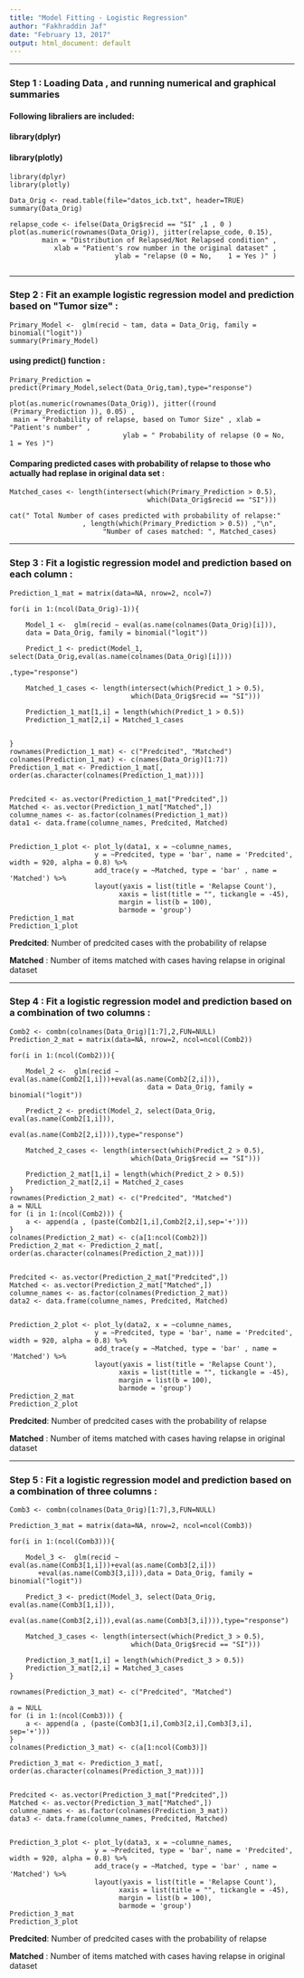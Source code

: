 ```yaml
---
title: "Model Fitting - Logistic Regression"
author: "Fakhraddin Jaf"
date: "February 13, 2017"
output: html_document: default
---
```

---------

### Step 1 : Loading Data , and running numerical and graphical summaries 

#### Following libraliers are included:
#### library(dplyr) 
#### library(plotly)

```{r chunk_name,include=FALSE}
library(dplyr)
library(plotly)
```


```{r}
Data_Orig <- read.table(file="datos_icb.txt", header=TRUE)
summary(Data_Orig)
```

```{r}
relapse_code <- ifelse(Data_Orig$recid == "SI" ,1 , 0 )
plot(as.numeric(rownames(Data_Orig)), jitter(relapse_code, 0.15), 
        main = "Distribution of Relapsed/Not Relapsed condition" , 
           xlab = "Patient's row number in the original dataset" , 
                          ylab = "relapse (0 = No,    1 = Yes )" )
        
```
------------

### Step 2 : Fit an example logistic regression model and prediction based on "Tumor size" :
```{r}
Primary_Model <-  glm(recid ~ tam, data = Data_Orig, family = binomial("logit"))
summary(Primary_Model)
```


#### using __predict()__ function :
```{r}
Primary_Prediction = predict(Primary_Model,select(Data_Orig,tam),type="response")

plot(as.numeric(rownames(Data_Orig)), jitter((round (Primary_Prediction )), 0.05) , 
 main = "Probability of relapse, based on Tumor Size" , xlab = "Patient's number" , 
                            ylab = " Probability of relapse (0 = No,    1 = Yes )")
```

#### Comparing predicted cases with probability of relapse to those who actually had replase in original data set  :
```{r}
Matched_cases <- length(intersect(which(Primary_Prediction > 0.5), 
                                  which(Data_Orig$recid == "SI")))
                                  
cat(" Total Number of cases predicted with probability of relapse:"
                  , length(which(Primary_Prediction > 0.5)) ,"\n", 
                       "Number of cases matched: ", Matched_cases)
```

-------------

### Step 3 : Fit a logistic regression model and prediction based on each column :
```{r}
Prediction_1_mat = matrix(data=NA, nrow=2, ncol=7)

for(i in 1:(ncol(Data_Orig)-1)){

    Model_1 <-  glm(recid ~ eval(as.name(colnames(Data_Orig)[i])),
	data = Data_Orig, family = binomial("logit"))
	
    Predict_1 <- predict(Model_1, select(Data_Orig,eval(as.name(colnames(Data_Orig)[i])))
                                                                        ,type="response")
	
    Matched_1_cases <- length(intersect(which(Predict_1 > 0.5), 
                              which(Data_Orig$recid == "SI")))
    
    Prediction_1_mat[1,i] = length(which(Predict_1 > 0.5))
    Prediction_1_mat[2,i] = Matched_1_cases


}
rownames(Prediction_1_mat) <- c("Predcited", "Matched")
colnames(Prediction_1_mat) <- c(names(Data_Orig)[1:7])
Prediction_1_mat <- Prediction_1_mat[, order(as.character(colnames(Prediction_1_mat)))]


Predcited <- as.vector(Prediction_1_mat["Predcited",])
Matched <- as.vector(Prediction_1_mat["Matched",])
columne_names <- as.factor(colnames(Prediction_1_mat))
data1 <- data.frame(columne_names, Predcited, Matched)


Prediction_1_plot <- plot_ly(data1, x = ~columne_names, 
                     y = ~Predcited, type = 'bar', name = 'Predcited', width = 920, alpha = 0.8) %>%
                     add_trace(y = ~Matched, type = 'bar' , name = 'Matched') %>%
                     layout(yaxis = list(title = 'Relapse Count'), 
                           xaxis = list(title = "", tickangle = -45), 
                           margin = list(b = 100),
                           barmode = 'group')
Prediction_1_mat
Prediction_1_plot

```

__Predcited__: Number of predcited cases with the probability of relapse

__Matched__ : Number of items matched with cases having relapse in original dataset


-------------

### Step 4 : Fit a logistic regression model and prediction based on a combination of two columns :
```{r}
Comb2 <- combn(colnames(Data_Orig)[1:7],2,FUN=NULL)
Prediction_2_mat = matrix(data=NA, nrow=2, ncol=ncol(Comb2))

for(i in 1:(ncol(Comb2))){

    Model_2 <-  glm(recid ~ eval(as.name(Comb2[1,i]))+eval(as.name(Comb2[2,i])), 
                                  data = Data_Orig, family = binomial("logit"))
    
    Predict_2 <- predict(Model_2, select(Data_Orig, eval(as.name(Comb2[1,i])), 
                                  eval(as.name(Comb2[2,i]))),type="response") 
    
    Matched_2_cases <- length(intersect(which(Predict_2 > 0.5), 
                              which(Data_Orig$recid == "SI")))
    
    Prediction_2_mat[1,i] = length(which(Predict_2 > 0.5))
    Prediction_2_mat[2,i] = Matched_2_cases
}
rownames(Prediction_2_mat) <- c("Predcited", "Matched")
a = NULL
for (i in 1:(ncol(Comb2))) {
    a <- append(a , (paste(Comb2[1,i],Comb2[2,i],sep='+')))
}
colnames(Prediction_2_mat) <- c(a[1:ncol(Comb2)])
Prediction_2_mat <- Prediction_2_mat[, order(as.character(colnames(Prediction_2_mat)))]


Predcited <- as.vector(Prediction_2_mat["Predcited",])
Matched <- as.vector(Prediction_2_mat["Matched",])
columne_names <- as.factor(colnames(Prediction_2_mat))
data2 <- data.frame(columne_names, Predcited, Matched)


Prediction_2_plot <- plot_ly(data2, x = ~columne_names, 
                     y = ~Predcited, type = 'bar', name = 'Predcited', width = 920, alpha = 0.8) %>%
                     add_trace(y = ~Matched, type = 'bar' , name = 'Matched') %>%
                     layout(yaxis = list(title = 'Relapse Count'), 
                           xaxis = list(title = "", tickangle = -45), 
                           margin = list(b = 100),
                           barmode = 'group')
Prediction_2_mat
Prediction_2_plot

```


__Predcited__: Number of predcited cases with the probability of relapse

__Matched__ : Number of items matched with cases having relapse in original dataset

--------

### Step 5 : Fit a logistic regression model and prediction based on a combination of three columns :

```{r}
Comb3 <- combn(colnames(Data_Orig)[1:7],3,FUN=NULL)

Prediction_3_mat = matrix(data=NA, nrow=2, ncol=ncol(Comb3))

for(i in 1:(ncol(Comb3))){

    Model_3 <-  glm(recid ~ eval(as.name(Comb3[1,i]))+eval(as.name(Comb3[2,i]))
       +eval(as.name(Comb3[3,i])),data = Data_Orig, family = binomial("logit"))
    
    Predict_3 <- predict(Model_3, select(Data_Orig, eval(as.name(Comb3[1,i])), 
        eval(as.name(Comb3[2,i])),eval(as.name(Comb3[3,i]))),type="response")
    
    Matched_3_cases <- length(intersect(which(Predict_3 > 0.5), 
                              which(Data_Orig$recid == "SI")))
    
    Prediction_3_mat[1,i] = length(which(Predict_3 > 0.5))
    Prediction_3_mat[2,i] = Matched_3_cases
}

rownames(Prediction_3_mat) <- c("Predcited", "Matched")

a = NULL
for (i in 1:(ncol(Comb3))) {
    a <- append(a , (paste(Comb3[1,i],Comb3[2,i],Comb3[3,i], sep='+')))
}
colnames(Prediction_3_mat) <- c(a[1:ncol(Comb3)])

Prediction_3_mat <- Prediction_3_mat[, order(as.character(colnames(Prediction_3_mat)))]


Predcited <- as.vector(Prediction_3_mat["Predcited",])
Matched <- as.vector(Prediction_3_mat["Matched",])
columne_names <- as.factor(colnames(Prediction_3_mat))
data3 <- data.frame(columne_names, Predcited, Matched)


Prediction_3_plot <- plot_ly(data3, x = ~columne_names, 
                     y = ~Predcited, type = 'bar', name = 'Predcited', width = 920, alpha = 0.8) %>%
                     add_trace(y = ~Matched, type = 'bar' , name = 'Matched') %>%
                     layout(yaxis = list(title = 'Relapse Count'), 
                           xaxis = list(title = "", tickangle = -45), 
                           margin = list(b = 100),
                           barmode = 'group')
Prediction_3_mat
Prediction_3_plot
```

__Predcited__: Number of predcited cases with the probability of relapse

__Matched__ : Number of items matched with cases having relapse in original dataset





